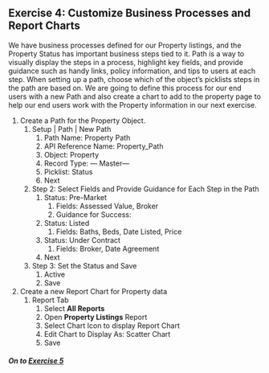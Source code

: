 ## Exercise 4:  Customize Business Processes and Report Charts

We have  business processes defined for our Property listings, and the Property Status has important business steps tied to it. Path is a way to visually display the steps in a process, highlight key fields, and provide guidance such as handy links, policy information, and tips to users at each step. When setting up a path, choose which of the object’s picklists steps in the path are based on. We are going to define this process for our end users with a new Path and also create a chart to add to the property page to help our end users work with the Property information in our next exercise. 


1. Create a Path for the Property Object. 
    1. Setup | Path | New Path 
        1. Path Name: Property Path 
        2. API Reference Name: Property_Path
        3. Object: Property 
        4. Record Type:  — Master— 
        5. Picklist: Status
        6. Next 
    2. Step 2: Select Fields and Provide Guidance for Each Step in the Path 
        1. Status: Pre-Market 
            1. Fields: Assessed Value, Broker
            2. Guidance for Success: 
        2. Status: Listed
            1. Fields: Baths, Beds, Date Listed, Price
        3. Status: Under Contract
            1. Fields: Broker, Date Agreement
        4. Next 
    3. Step 3: Set the Status and Save
        1. Active
        2. Save
2. Create a new Report Chart for Property data 
    1. Report Tab 
        1. Select **All Reports**
        1. Open **Property Listings** Report
        2. Select Chart Icon to display Report Chart
        3. Edit Chart to Display As:  Scatter Chart
        4. Save 


##### On to **[Exercise 5](https://github.com/garazi/LightningAdoptionWorkshop/blob/master/docs/Exercise_d5.md)** 
